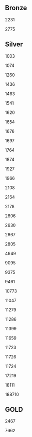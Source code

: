 ## Bronze

2231

2775

## Silver

1003

1074

1260

1436

1463

1541

1620

1654

1676

1697

1764

1874

1927

1966

2108

2164

2178

2606

2630

2667

2805

4949

9095

9375

9461

10773

11047

11279

11286

11399

11659

11723

11726

11724

17219

18111

188710

## GOLD

2467

7662
